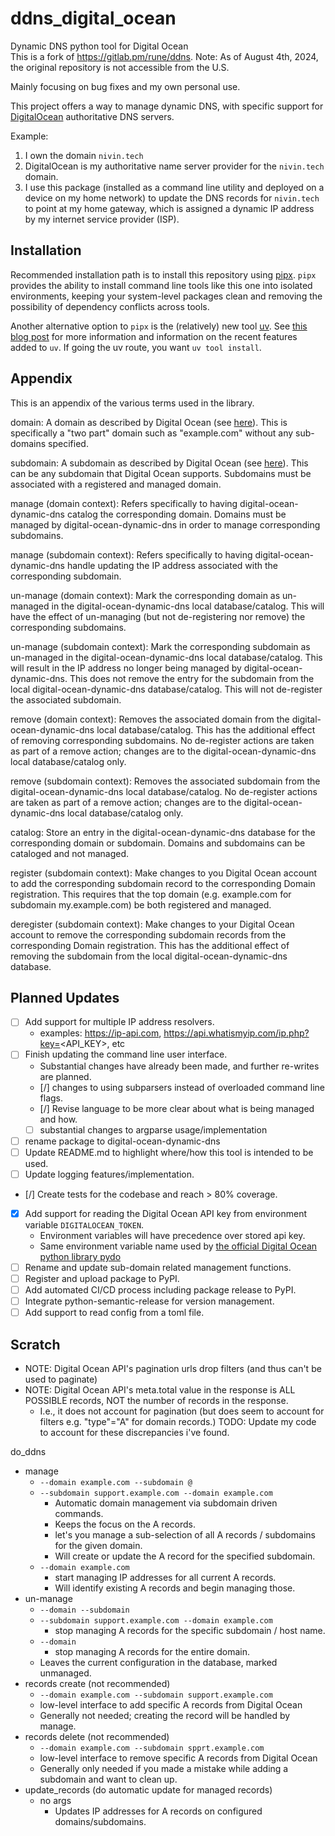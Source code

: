 # ddns_digital_ocean

Dynamic DNS python tool for Digital Ocean  
This is a fork of https://gitlab.pm/rune/ddns.
Note: As of August 4th, 2024, the original repository is not accessible from the U.S.

Mainly focusing on bug fixes and my own personal use.

This project offers a way to manage dynamic DNS, with specific support for [DigitalOcean](https://www.digitalocean.com/) authoritative DNS servers.

Example:

1. I own the domain `nivin.tech`
1. DigitalOcean is my authoritative name server provider for the `nivin.tech` domain.
1. I use this package (installed as a command line utility and deployed on a device on my home network) to update the DNS records for `nivin.tech` to point at my home gateway, which is assigned a dynamic IP address by my internet service provider (ISP).

## Installation

Recommended installation path is to install this repository using [pipx](https://github.com/pypa/pipx). `pipx` provides the ability to install command line tools like this one into isolated environments, keeping your system-level packages clean and removing the possibility of dependency conflicts across tools.

Another alternative option to `pipx` is the (relatively) new tool [uv](https://github.com/astral-sh/uv). See [this blog post](https://astral.sh/blog/uv-unified-python-packaging) for more information and information on the recent features added to `uv`. If going the uv route, you want `uv tool install`.

## Appendix

This is an appendix of the various terms used in the library.

domain: A domain as described by Digital Ocean (see [here](https://docs.digitalocean.com/products/networking/dns/getting-started/quickstart/)).
This is specifically a "two part" domain such as "example.com" without any sub-domains specified.

subdomain: A subdomain as described by Digital Ocean (see [here](https://docs.digitalocean.com/products/networking/dns/how-to/add-subdomain/)).
This can be any subdomain that Digital Ocean supports.
Subdomains must be associated with a registered and managed domain.

manage (domain context): Refers specifically to having digital-ocean-dynamic-dns catalog the corresponding domain.
Domains must be managed by digital-ocean-dynamic-dns in order to manage corresponding subdomains.

manage (subdomain context): Refers specifically to having digital-ocean-dynamic-dns handle updating the IP address associated with the corresponding subdomain.

un-manage (domain context): Mark the corresponding domain as un-managed in the digital-ocean-dynamic-dns local database/catalog.
This will have the effect of un-managing (but not de-registering nor remove) the corresponding subdomains.

un-manage (subdomain context): Mark the corresponding subdomain as un-managed in the digital-ocean-dynamic-dns local database/catalog.
This will result in the IP address no longer being managed by digital-ocean-dynamic-dns.
This does not remove the entry for the subdomain from the local digital-ocean-dynamic-dns database/catalog.
This will not de-register the associated subdomain.

remove (domain context): Removes the associated domain from the digital-ocean-dynamic-dns local database/catalog.
This has the additional effect of removing corresponding subdomains.
No de-register actions are taken as part of a remove action; changes are to the digital-ocean-dynamic-dns local database/catalog only.

remove (subdomain context): Removes the associated subdomain from the digital-ocean-dynamic-dns local database/catalog.
No de-register actions are taken as part of a remove action; changes are to the digital-ocean-dynamic-dns local database/catalog only.

catalog: Store an entry in the digital-ocean-dynamic-dns database for the corresponding domain or subdomain.
Domains and subdomains can be cataloged and not managed.

register (subdomain context): Make changes to you Digital Ocean account to add the corresponding subdomain record to the corresponding Domain registration.
This requires that the top domain (e.g. example.com for subdomain my.example.com) be both registered and managed.

deregister (subdomain context): Make changes to your Digital Ocean account to remove the corresponding subdomain records from the corresponding Domain registration.
This has the additional effect of removing the subdomain from the local digital-ocean-dynamic-dns database.

## Planned Updates

- [ ] Add support for multiple IP address resolvers.
  - examples: https://ip-api.com, https://api.whatismyip.com/ip.php?key=<API_KEY>, etc
- [ ] Finish updating the command line user interface.
  - Substantial changes have already been made, and further re-writes are planned.
  - [/] changes to using subparsers instead of overloaded command line flags.
  - [/] Revise language to be more clear about what is being managed and how.
  - [ ] substantial changes to argparse usage/implementation
- [ ] rename package to digital-ocean-dynamic-dns
- [ ] Update README.md to highlight where/how this tool is intended to be used.
- [ ] Update logging features/implementation.
- [/] Create tests for the codebase and reach > 80% coverage.
- [x] Add support for reading the Digital Ocean API key from environment variable `DIGITALOCEAN_TOKEN`.
  - Environment variables will have precedence over stored api key.
  - Same environment variable name used by [the official Digital Ocean python library pydo](https://github.com/digitalocean/pydo)
- [ ] Rename and update sub-domain related management functions.
- [ ] Register and upload package to PyPI.
- [ ] Add automated CI/CD process including package release to PyPI.
- [ ] Integrate python-semantic-release for version management.
- [ ] Add support to read config from a toml file.

## Scratch

- NOTE: Digital Ocean API's pagination urls drop filters (and thus can't be used to paginate)
- NOTE: Digital Ocean API's meta.total value in the response is ALL POSSIBLE records, NOT the number of records in the response.
  - I.e., it does not account for pagination (but does seem to account for filters e.g. "type"="A" for domain records.)
    TODO: Update my code to account for these discrepancies i've found.

do_ddns

- manage
  - `--domain example.com --subdomain @`
  - `--subdomain support.example.com --domain example.com`
    - Automatic domain management via subdomain driven commands.
    - Keeps the focus on the A records.
    - let's you manage a sub-selection of all A records / subdomains for the given domain.
    - Will create or update the A record for the specified subdomain.
  - `--domain example.com`
    - start managing IP addresses for all current A records.
    - Will identify existing A records and begin managing those.
- un-manage
  - `--domain --subdomain`
  - `--subdomain support.example.com --domain example.com`
    - stop managing A records for the specific subdomain / host name.
  - `--domain`
    - stop managing A records for the entire domain.
  - Leaves the current configuration in the database, marked unmanaged.
- records create (not recommended)
  - `--domain example.com --subdomain support.example.com`
  - low-level interface to add specific A records from Digital Ocean
  - Generally not needed; creating the record will be handled by manage.
- records delete (not recommended)
  - `--domain example.com --subdomain spprt.example.com`
  - low-level interface to remove specific A records from Digital Ocean
  - Generally only needed if you made a mistake while adding a subdomain and want to clean up.
- update_records (do automatic update for managed records)
  - no args
    - Updates IP addresses for A records on configured domains/subdomains.
